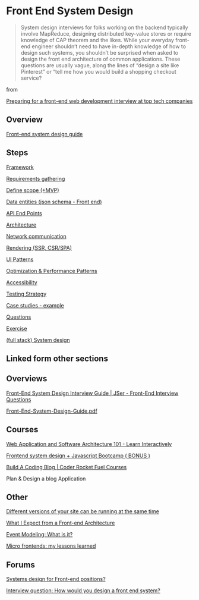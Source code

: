 # Front End System Design

> System design interviews for folks working on the backend typically involve MapReduce, designing distributed key-value stores or require knowledge of CAP theorem and the likes. While your everyday front-end engineer shouldn’t need to have in-depth knowledge of how to design such systems, you shouldn’t be surprised when asked to design the front end architecture of common applications. These questions are usually vague, along the lines of “design a site like Pinterest” or “tell me how you would build a shopping checkout service?

from 

[Preparing for a front-end web development interview at top tech companies](https://www.linkedin.com/pulse/preparing-front-end-web-development-interview-2017-david-shariff/)

## Overview

[Front-end system design guide](https://bootcamp.uxdesign.cc/front-end-system-design-guide-9a11381f5e81)

## Steps

[Framework](Front%20End%20System%20Design%204d316a0620a046b086b904c48008354a/Framework%20e51e935e3e9248a2942698e85544452d.md)

[Requirements gathering](Front%20End%20System%20Design%204d316a0620a046b086b904c48008354a/Requirements%20gathering%200d3232f9965c4152b20b4379c4dfa1bb.md)

[Define scope (+MVP)](Front%20End%20System%20Design%204d316a0620a046b086b904c48008354a/Define%20scope%20(+MVP)%20b1debace782649579262e836960ccc31.md)

[Data entities (json schema - Front end)](Front%20End%20System%20Design%204d316a0620a046b086b904c48008354a/Data%20entities%20(json%20schema%20-%20Front%20end)%20450a981c85fa4aac852f5bea1995293a.md)

[API End Points](Front%20End%20System%20Design%204d316a0620a046b086b904c48008354a/API%20End%20Points%2010e2c82ccbb142b585d4fec6fcb156ab.md)

[Architecture](Front%20End%20System%20Design%204d316a0620a046b086b904c48008354a/Architecture%202c67a4e82a894ad3a3a52f0e0822e60d.md)

[Network communication](Front%20End%20System%20Design%204d316a0620a046b086b904c48008354a/Network%20communication%20d1dfeaac92dc480a844a20a91cf7ba4f.md)

[Rendering (SSR, CSR/SPA)](Front%20End%20System%20Design%204d316a0620a046b086b904c48008354a/Rendering%20(SSR,%20CSR%20SPA)%20d855b8f838df492c926b1294409b5317.md)

[UI Patterns](Front%20End%20System%20Design%204d316a0620a046b086b904c48008354a/UI%20Patterns%2088629d1f3e534be59609665ebc404794.md)

[Optimization & Performance Patterns](Front%20End%20System%20Design%204d316a0620a046b086b904c48008354a/Optimization%20&%20Performance%20Patterns%20976d26221a4c417fb68e53f9813da6f1.md)

[Accessibility](Front%20End%20System%20Design%204d316a0620a046b086b904c48008354a/Accessibility%2096ef573066d24eda8723425a439a3edb.md)

[Testing Strategy](Front%20End%20System%20Design%204d316a0620a046b086b904c48008354a/Testing%20Strategy%20a855cf619cb84e0583a69bbf0cfceb88.md)

[Case studies - example](Front%20End%20System%20Design%204d316a0620a046b086b904c48008354a/Case%20studies%20-%20example%208efb293deff540ac99fdf96feb8accf4.md)

[Questions](Front%20End%20System%20Design%204d316a0620a046b086b904c48008354a/Questions%20f5ed760ebe284ee3805b67971e0fcbee.md)

[Exercise ](Front%20End%20System%20Design%204d316a0620a046b086b904c48008354a/Exercise%208472e391ab074d6e83d5096cf6b5934b.md)

[(full stack) System design](Front%20End%20System%20Design%204d316a0620a046b086b904c48008354a/(full%20stack)%20System%20design%2074fea9975764493fbb40082ce0ce9a09.md)

## Linked form other sections

## Overviews

[Front-End System Design Interview Guide | JSer - Front-End Interview Questions](https://youtu.be/5llb2fGKl9s)

[Front-End-System-Design-Guide.pdf](https://www.docdroid.net/wwoquUi/front-end-system-design-guide-pdf#page=10)

## Courses

[Web Application and Software Architecture 101 - Learn Interactively](https://www.educative.io/courses/web-application-software-architecture-101)

[Frontend system design + Javascript Bootcamp ( BONUS )](https://www.udemy.com/course/msk-frontend-system-design-interview-guidance/)

[Build A Coding Blog | Coder Rocket Fuel Courses](https://coding-blog.crfcourses.com/preview/getting-started/plan-and-design-the-application)

Plan & Design a blog Application 

## Other

[Different versions of your site can be running at the same time](https://jakearchibald.com/2020/multiple-versions-same-time/)

[What I Expect from a Front-end Architecture](https://medium.com/statuscode/what-i-expect-from-a-front-end-architecture-31b9be4498af)

[Event Modeling: What is it?](https://eventmodeling.org/posts/what-is-event-modeling/)

[Micro frontends: my lessons learned](https://dev.to/this-is-learning/micro-frontends-my-lessons-learned-1pcp)

## Forums

[Systems design for Front-end positions?](https://www.teamblind.com/post/Systems-design-for-Front-end-positions-kiDENVxs)

[Interview question: How would you design a front end system?](https://www.reddit.com/r/ExperiencedDevs/comments/m6vnj0/interview_question_how_would_you_design_a_front/)